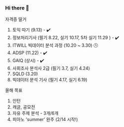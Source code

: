 ### Hi there 👋
자격증 딸거
1. 토익 따기 (9.13) - :heavy_check_mark:
2. 정보처리기사 (필기 8.22, 실기 10.17, 5차 실기 11.29 ) - :heavy_check_mark:
3. ITWILL 빅데이터 분석 과정 (10.20 ~ 3.30) :clock4:
4. ADSP (11.22) - :heavy_check_mark:
5. GAIQ (상시) - :heavy_check_mark:
6. 사회조사 분석사 2급 (필기 3.7, 실기 4.24)
7. SQLD (3.20)
8. 빅데이터 분석 기사 (필기 4.17, 실기 6.19)

올해 목표
1. 인턴
2. 캐글, 공모전
3. 자유 주제 분석 - 3개/6개
4. 피아노 'summer' 완주 (2/14 시작!)
<!--
**UknowYunmo/UknowYunmo** is a ✨ _special_ ✨ repository because its `README.md` (this file) appears on your GitHub profile.

Here are some ideas to get you started:

- 🔭 I’m currently working on ...
- 🌱 I’m currently learning ...
- 👯 I’m looking to collaborate on ...
- 🤔 I’m looking for help with ...
- 💬 Ask me about ...
- 📫 How to reach me: ...
- 😄 Pronouns: ...
- ⚡ Fun fact: ...
-->
